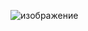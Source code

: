 ![изображение](https://user-images.githubusercontent.com/70436486/204652575-f677d9f9-a2b1-4072-bfd7-f5b43ce9faf1.png)

